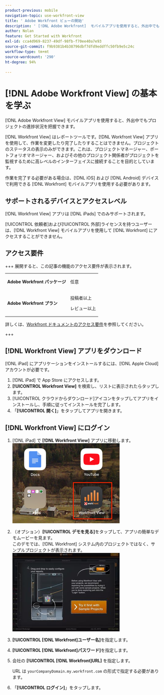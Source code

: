 ```yaml
---
product-previous: mobile
navigation-topic: use-workfront-view
title: ' Adobe Workfront ビューの開始'
description: ' [!DNL Adobe Workfront]  モバイルアプリを使用すると、外出中でもプロジェクトの進捗状況を把握できます。'
author: Nolan
feature: Get Started with Workfront
exl-id: cca4d969-8237-49df-98fb-f70ee40a7e93
source-git-commit: f9b9381b4b38796dbf7dfd9eddffc50fb9e5c24c
workflow-type: tm+mt
source-wordcount: '290'
ht-degree: 94%

---
```


# [!DNL Adobe Workfront View] の基本を学ぶ

[!DNL Adobe Workfront View] モバイルアプリを使用すると、外出中でもプロジェクトの進捗状況を把握できます。

[!DNL Workfront View] はレポートツールです。[!DNL Workfront View] アプリを使用して、作業を変更したり完了したりすることはできません。プロジェクトのステータスの表示のみができます。これは、プロジェクトマネージャー、ポートフォリオマネージャー、およびその他のプロジェクト関係者がプロジェクトを監視するために高レベルのインターフェイスに接続することを目的としています。

作業を完了する必要がある場合は、[!DNL iOS] および [!DNL Android] デバイスで利用できる [!DNL Workfront] モバイルアプリを使用する必要があります。

## サポートされるデバイスとアクセスレベル

[!DNL Workfront View] アプリは [!DNL iPads] でのみサポートされます。

[!UICONTROL 依頼者]および[!UICONTROL 外部]ライセンスを持つユーザーは、[!DNL Workfront View] モバイルアプリを使用して [!DNL Workfront] にアクセスすることができません。

## アクセス要件

+++ 展開すると、この記事の機能のアクセス要件が表示されます。

<table style="table-layout:auto"> 
 <col> 
 </col> 
 <col> 
 </col> 
 <tbody> 
  <tr> 
   <td role="rowheader"><strong>Adobe Workfront パッケージ</strong></td> 
   <td> <p>任意</p> </td> 
  </tr> 
  <tr> 
   <td role="rowheader"><strong>Adobe Workfront プラン</strong></td> 
   <td> 
   <p>投稿者以上</p>
   <p>レビュー以上</p> </td> 
  </tr> 
 </tbody> 
</table>

詳しくは、[Workfront ドキュメントのアクセス要件](/help/quicksilver/administration-and-setup/add-users/access-levels-and-object-permissions/access-level-requirements-in-documentation.md)を参照してください。

+++

## [!DNL Workfront View] アプリをダウンロード

[!DNL iPad] にアプリケーションをインストールするには、[!DNL Apple Cloud] アカウントが必要です。

1. [!DNL iPad] で App Store にアクセスします。
1. **[!UICONTROL Workfront View]** を検索し、リストに表示されたらタップします。
1. [!UICONTROL クラウドからダウンロード]アイコンをタップしてアプリをインストールし、手順に従ってインストールを完了します。
1. 「**[!UICONTROL 開く]**」をタップしてアプリを開きます。

## [!DNL Workfront View] にログイン

1. [!DNL iPad] で **[!DNL Workfront View]** アプリに移動します。\
   ![workfront_view_app_Adobe.png](assets/workfront-view-app-adobe-350x261.png)

1. （オプション）**[!UICONTROL デモを見る]**&#x200B;をタップして、アプリの簡単なデモムービーを見ます。\
   このデモでは、[!DNL Workfront] システム内のプロジェクトではなく、サンプルプロジェクトが表示されます。\
   ![[!DNL workfront_view_demo].jpg](assets/workfront-view-demo-350x256.jpg)

1. **[!UICONTROL [!DNL Workfront]ユーザー名]**&#x200B;を指定します。
1. **[!UICONTROL [!DNL Workfront]パスワード]**&#x200B;を指定します。
1. 会社の **[!UICONTROL [!DNL Workfront]URL]** を指定します。

   URL は `yourCompanyDomain.my.workfront.com` の形式で指定する必要があります。

1. 「**[!UICONTROL ログイン]**」をタップします。

